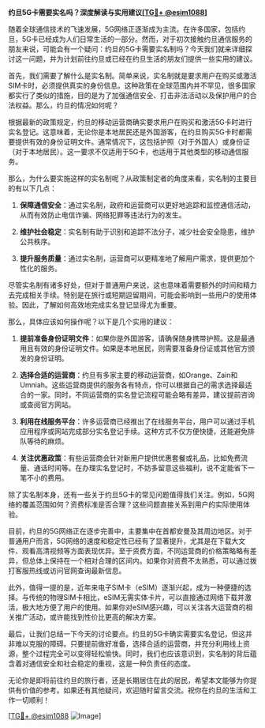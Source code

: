 **约旦5G卡需要实名吗？深度解读与实用建议[[TG💪+ @esim1088](https://t.me/s/esim1088)]**

随着全球通信技术的飞速发展，5G网络正逐渐成为主流。在许多国家，包括约旦，5G卡已经成为人们日常生活的一部分。然而，对于初次接触约旦通信服务的朋友来说，可能会有一个疑问：约旦的5G卡需要实名制吗？今天我们就来详细探讨这一问题，并为计划前往约旦或已经在约旦生活的朋友们提供一些实用的建议。

首先，我们需要了解什么是实名制。简单来说，实名制就是要求用户在购买或激活SIM卡时，必须提供真实的身份信息。这种政策在全球范围内并不罕见，很多国家都实行了类似的措施，目的是为了加强通信安全、打击非法活动以及保护用户的合法权益。那么，约旦的情况如何呢？

根据最新的政策规定，约旦的移动运营商确实要求用户在购买和激活5G卡时进行实名登记。这意味着，无论你是本地居民还是外国游客，在约旦购买5G卡时都需要提供有效的身份证明文件。通常情况下，这包括护照（对于外国人）或身份证（对于本地居民）。这一要求不仅适用于5G卡，也适用于其他类型的移动通信服务。

那么，为什么要实施这样的实名制呢？从政策制定者的角度来看，实名制的主要目的有以下几点：

1. **保障通信安全**：通过实名制，政府和运营商可以更好地追踪和监控通信活动，从而有效防止电信诈骗、网络犯罪等违法行为的发生。
   
2. **维护社会稳定**：实名制有助于识别和追踪不法分子，减少社会安全隐患，维护公共秩序。

3. **提升服务质量**：通过实名制，运营商可以更精准地了解用户需求，提供更加个性化的服务。

尽管实名制有诸多好处，但对于普通用户来说，这也意味着需要额外的时间和精力去完成相关手续。特别是在旅行或短期逗留期间，可能会影响到一些用户的使用体验。因此，了解如何高效地完成实名登记显得尤为重要。

那么，具体应该如何操作呢？以下是几个实用的建议：

1. **提前准备身份证明文件**：如果你是外国游客，请确保随身携带护照。这是最通用且有效的身份证明文件。如果是本地居民，则需要准备身份证或其他官方颁发的身份证明。

2. **选择合适的运营商**：约旦有多家主要的移动运营商，如Orange、Zain和Umniah。这些运营商提供的服务各有特点，你可以根据自己的需求选择最适合的一家。同时，不同运营商的实名登记流程可能会略有差异，建议提前咨询或查阅官方网站。

3. **利用在线服务平台**：许多运营商已经推出了在线服务平台，用户可以通过手机应用程序或网站完成部分实名登记手续。这种方式不仅方便快捷，还能避免排队等待的麻烦。

4. **关注优惠政策**：有些运营商会针对新用户提供优惠套餐或礼品，比如免费流量、通话时间等。在办理实名登记时，不妨多留意这些福利，说不定能省下一笔不小的费用。

除了实名制本身，还有一些关于约旦5G卡的常见问题值得我们关注。例如，5G网络的覆盖范围如何？资费标准是否合理？这些问题直接关系到用户的实际使用体验。

目前，约旦的5G网络正在逐步完善中，主要集中在首都安曼及其周边地区。对于普通用户而言，5G网络的速度和稳定性已经有了显著提升，尤其是在下载大文件、观看高清视频等方面表现优异。至于资费方面，不同运营商的价格策略略有差异，但总体上保持在一个相对合理的区间内。如果你对资费不太熟悉，可以通过拨打客服热线或访问官网查询最新信息。

此外，值得一提的是，近年来电子SIM卡（eSIM）逐渐兴起，成为一种便捷的选择。与传统的物理SIM卡相比，eSIM无需实体卡片，可以直接通过网络下载并激活，极大地方便了用户的使用。如果你对eSIM感兴趣，可以关注各大运营商的相关推广活动，或许能找到性价比更高的解决方案。

最后，让我们总结一下今天的讨论要点。约旦的5G卡确实需要实名登记，但这并非难以克服的障碍。只要提前做好准备，选择合适的运营商，并充分利用线上资源，整个过程完全可以变得轻松愉快。同时，我们也应该意识到，实名制的背后蕴含着对通信安全和社会稳定的重视，这是一种负责任的态度。

无论你是即将前往约旦的旅行者，还是长期居住在此的居民，希望本文能够为你提供有价值的参考。如果还有其他疑问，欢迎随时留言交流。祝你在约旦的生活和工作一切顺利！

[[TG💪+ @esim1088](https://t.me/s/esim1088) ![Image](https://i.postimg.cc/4NQfJmqS/Snipaste-2025-05-13-00-14-12.png)]